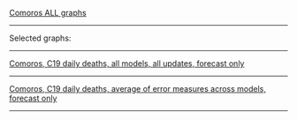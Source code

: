 [Comoros ALL graphs]()

***

Selected graphs:

***

[Comoros, C19 daily deaths, all models, all updates, forecast only]()


***

[Comoros, C19 daily deaths, average of error measures across models, forecast only]()


***
